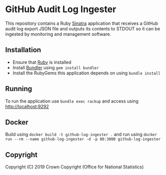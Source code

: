 # GitHub Audit Log Ingester
This repository contains a Ruby [Sinatra](http://sinatrarb.com/) application that receives a GitHub audit log export JSON file and outputs its contents to STDOUT so it can be ingested by monitoring and management software.

## Installation
* Ensure that [Ruby](https://www.ruby-lang.org/en/downloads/) is installed
* Install [Bundler](https://bundler.io/) using `gem install bundler`
* Install the RubyGems this application depends on using `bundle install`

## Running
To run the application use `bundle exec rackup` and access using [http://localhost:9292](http://localhost:9292)

## Docker
Build using `docker build -t github-log-ingester .` and run using `docker run --rm --name github-log-ingester -d -p 80:3000 github-log-ingester`

## Copyright
Copyright (C) 2019 Crown Copyright (Office for National Statistics)